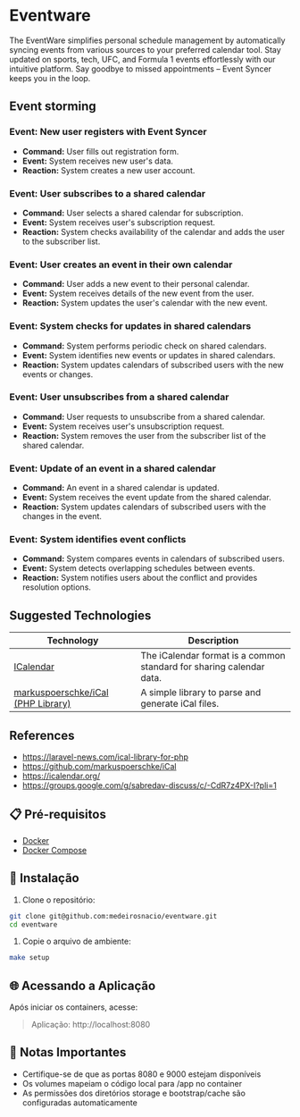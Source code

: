 # Eventware

The EventWare simplifies personal schedule management by automatically syncing events from various sources to your
preferred calendar tool. Stay updated on sports, tech, UFC, and Formula 1 events effortlessly with our intuitive
platform. Say goodbye to missed appointments – Event Syncer keeps you in the loop.

## Event storming

### Event: New user registers with Event Syncer

* **Command:** User fills out registration form.
* **Event:** System receives new user's data.
* **Reaction:** System creates a new user account.

### Event: User subscribes to a shared calendar

* **Command:** User selects a shared calendar for subscription.
* **Event:** System receives user's subscription request.
* **Reaction:** System checks availability of the calendar and adds the user to the subscriber list.

### Event: User creates an event in their own calendar

* **Command:** User adds a new event to their personal calendar.
* **Event:** System receives details of the new event from the user.
* **Reaction:** System updates the user's calendar with the new event.

### Event: System checks for updates in shared calendars

* **Command:** System performs periodic check on shared calendars.
* **Event:** System identifies new events or updates in shared calendars.
* **Reaction:** System updates calendars of subscribed users with the new events or changes.

### Event: User unsubscribes from a shared calendar

* **Command:** User requests to unsubscribe from a shared calendar.
* **Event:** System receives user's unsubscription request.
* **Reaction:** System removes the user from the subscriber list of the shared calendar.

### Event: Update of an event in a shared calendar

* **Command:** An event in a shared calendar is updated.
* **Event:** System receives the event update from the shared calendar.
* **Reaction:** System updates calendars of subscribed users with the changes in the event.

### Event: System identifies event conflicts

* **Command:** System compares events in calendars of subscribed users.
* **Event:** System detects overlapping schedules between events.
* **Reaction:** System notifies users about the conflict and provides resolution options.

## Suggested Technologies

| Technology                                                                    | Description                                                          |
|-------------------------------------------------------------------------------|----------------------------------------------------------------------|
| [ICalendar](https://icalendar.org/)                                           | The iCalendar format is a common standard for sharing calendar data. |
| [markuspoerschke/iCal (PHP Library)](https://github.com/markuspoerschke/iCal) | A simple library to parse and generate iCal files.                   |

## References

- https://laravel-news.com/ical-library-for-php
- https://github.com/markuspoerschke/iCal
- https://icalendar.org/
- https://groups.google.com/g/sabredav-discuss/c/-CdR7z4PX-I?pli=1

## 📋 Pré-requisitos

- [Docker](https://www.docker.com/get-started)
- [Docker Compose](https://docs.docker.com/compose/install/)

## 🚀 Instalação

1. Clone o repositório:

```bash
git clone git@github.com:medeirosnacio/eventware.git
cd eventware
```

1. Copie o arquivo de ambiente:

```bash
make setup
```

## 🌐 Acessando a Aplicação

Após iniciar os containers, acesse:

> Aplicação: http://localhost:8080

## 📝 Notas Importantes

- Certifique-se de que as portas 8080 e 9000 estejam disponíveis
- Os volumes mapeiam o código local para /app no container
- As permissões dos diretórios storage e bootstrap/cache são configuradas automaticamente
